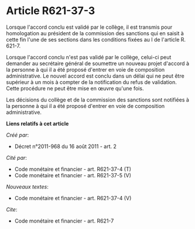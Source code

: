 # Article R621-37-3

Lorsque l'accord conclu est validé par le collège, il est transmis pour homologation au président de la commission des
sanctions qui en saisit à cette fin l'une de ses sections dans les conditions fixées au I de l'article R. 621-7. 

Lorsque l'accord conclu n'est pas validé par le collège, celui-ci peut demander au secrétaire général de soumettre un nouveau
projet d'accord à la personne à qui il a été proposé d'entrer en voie de composition administrative. Le nouvel accord est
conclu dans un délai qui ne peut être supérieur à un mois à compter de la notification du refus de validation. Cette
procédure ne peut être mise en œuvre qu'une fois. 

Les décisions du collège et de la commission des sanctions sont notifiées à la personne à qui il a été proposé d'entrer en
voie de composition administrative.

**Liens relatifs à cet article**

_Créé par_:

  - Décret n°2011-968 du 16 août 2011 - art. 2

_Cité par_:

  - Code monétaire et financier - art. R621-37-4 (T)
  - Code monétaire et financier - art. R621-37-5 (V)

_Nouveaux textes_:

  - Code monétaire et financier - art. R621-37-4 (V)

_Cite_:

  - Code monétaire et financier - art. R621-7
